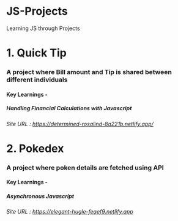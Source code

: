 # JS-Projects
Learning JS through Projects

# 1. Quick Tip
### A project where Bill amount and Tip is shared between different individuals
#### Key Learnings -
##### Handling Financial Calculations with Javascript
###### Site URL : https://determined-rosalind-8a221b.netlify.app/

# 2. Pokedex
### A project where poken details are fetched using API
#### Key Learnings -
##### Asynchronous Javascript
###### Site URL : https://elegant-hugle-feaef9.netlify.app
